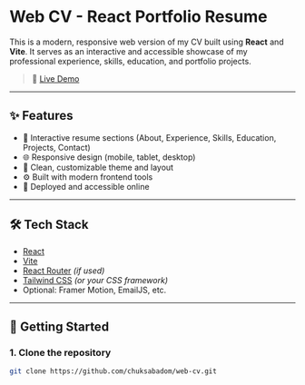 # Web CV - React Portfolio Resume

This is a modern, responsive web version of my CV built using **React** and **Vite**. It serves as an interactive and accessible showcase of my professional experience, skills, education, and portfolio projects.

> 📍 [Live Demo](https://your-deployment-link.com) 

---

## ✨ Features

- 📄 Interactive resume sections (About, Experience, Skills, Education, Projects, Contact)
- 🌐 Responsive design (mobile, tablet, desktop)
- 🎨 Clean, customizable theme and layout
- ⚙️ Built with modern frontend tools
- 💾 Deployed and accessible online

---

## 🛠️ Tech Stack

- [React](https://reactjs.org/)
- [Vite](https://vitejs.dev/)
- [React Router](https://reactrouter.com/) *(if used)*
- [Tailwind CSS](https://tailwindcss.com/) *(or your CSS framework)*
- Optional: Framer Motion, EmailJS, etc.

---

## 🚀 Getting Started

### 1. Clone the repository

```bash
git clone https://github.com/chuksabadom/web-cv.git

